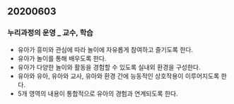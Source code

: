 ## 20200603
### 누리과정의 운영 _ 교수, 학습
* 유아가 흥미와 관심에 따라 놀이에 자유롭게 참여하고 즐기도록 한다.
* 유아가 놀이를 통해 배우도록 한다.
* 유아가 다양한 놀이와 활동을 경험할 수 있도록 실내외 환경을 구성한다.
* 유아와 유아, 유아와 교사, 유아와 환경 간에 능동적인 상호작용이 이루어지도록 한다.
* 5개 영역의 내용이 통합적으로 유아의 경험과 연계되도록 한다.
